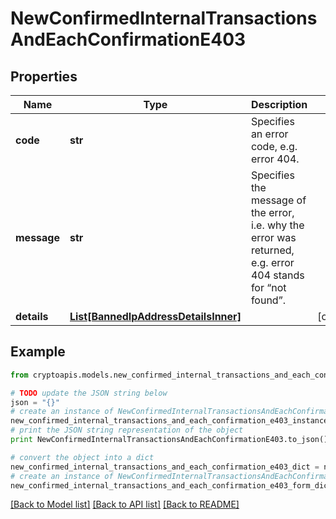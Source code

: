 # NewConfirmedInternalTransactionsAndEachConfirmationE403


## Properties
Name | Type | Description | Notes
------------ | ------------- | ------------- | -------------
**code** | **str** | Specifies an error code, e.g. error 404. | 
**message** | **str** | Specifies the message of the error, i.e. why the error was returned, e.g. error 404 stands for “not found”. | 
**details** | [**List[BannedIpAddressDetailsInner]**](BannedIpAddressDetailsInner.md) |  | [optional] 

## Example

```python
from cryptoapis.models.new_confirmed_internal_transactions_and_each_confirmation_e403 import NewConfirmedInternalTransactionsAndEachConfirmationE403

# TODO update the JSON string below
json = "{}"
# create an instance of NewConfirmedInternalTransactionsAndEachConfirmationE403 from a JSON string
new_confirmed_internal_transactions_and_each_confirmation_e403_instance = NewConfirmedInternalTransactionsAndEachConfirmationE403.from_json(json)
# print the JSON string representation of the object
print NewConfirmedInternalTransactionsAndEachConfirmationE403.to_json()

# convert the object into a dict
new_confirmed_internal_transactions_and_each_confirmation_e403_dict = new_confirmed_internal_transactions_and_each_confirmation_e403_instance.to_dict()
# create an instance of NewConfirmedInternalTransactionsAndEachConfirmationE403 from a dict
new_confirmed_internal_transactions_and_each_confirmation_e403_form_dict = new_confirmed_internal_transactions_and_each_confirmation_e403.from_dict(new_confirmed_internal_transactions_and_each_confirmation_e403_dict)
```
[[Back to Model list]](../README.md#documentation-for-models) [[Back to API list]](../README.md#documentation-for-api-endpoints) [[Back to README]](../README.md)


